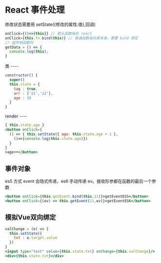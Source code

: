 # React 事件处理

修改状态需要用 setState({修改的属性:值},回调)

```jsx
onClick={()=>{this}} // 箭头函数指向 react
onClick={this.fn.bind(this)} // 普通函数指向类本身，需要 bind 绑定
// 或声明函数时
getData = () => {
  console.log(this);
}
```

类  ----

```jsx
constructor() {
  super()
  this.state = {
    tag : true,
    arr : ['z1','z2'],
    age : 10
  }
}
```
render ----

```jsx
{ this.state.age }
<button onClick={
  () => { this.setState({ age: this.state.age + 1 }, 
    ()=>{console.log(this.state.age)}) 
  }
}
>age++</button>
```

## 事件对象

es5 方式 event 会隐式传递，es6 手动传递 ev。接收形参都在函数的最后一个参数

```jsx
<button onClick={this.getEvent.bind(this,11)}>getEventES5</button>
<button onClick={(ev) => this.getEvent(11,ev)}>getEventES6</button>
```

## 模拟Vue双向绑定

```jsx
valChange = (e) => {
  this.setState({
    txt : e.target.value
  })
}
<input type="text" value={this.state.txt} onChange={this.valChange}/>
<div>{this.state.txt}</div>
```